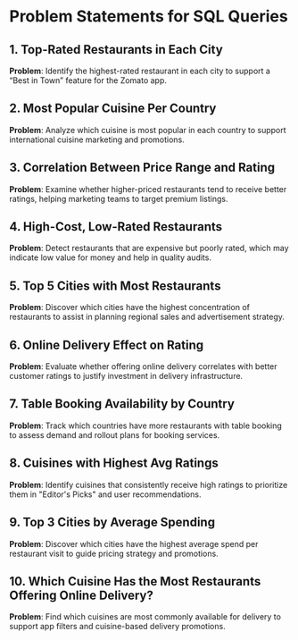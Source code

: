 # Problem Statements for  SQL Queries

## 1. Top-Rated Restaurants in Each City
**Problem**: Identify the highest-rated restaurant in each city to support a “Best in Town” feature for the Zomato app.

## 2. Most Popular Cuisine Per Country
**Problem**: Analyze which cuisine is most popular in each country to support international cuisine marketing and promotions.

## 3. Correlation Between Price Range and Rating
**Problem**: Examine whether higher-priced restaurants tend to receive better ratings, helping marketing teams to target premium listings.

## 4. High-Cost, Low-Rated Restaurants
**Problem**: Detect restaurants that are expensive but poorly rated, which may indicate low value for money and help in quality audits.

## 5. Top 5 Cities with Most Restaurants
**Problem**: Discover which cities have the highest concentration of restaurants to assist in planning regional sales and advertisement strategy.

## 6. Online Delivery Effect on Rating
**Problem**: Evaluate whether offering online delivery correlates with better customer ratings to justify investment in delivery infrastructure.

## 7. Table Booking Availability by Country
**Problem**: Track which countries have more restaurants with table booking to assess demand and rollout plans for booking services.

## 8. Cuisines with Highest Avg Ratings
**Problem**: Identify cuisines that consistently receive high ratings to prioritize them in "Editor's Picks" and user recommendations.

## 9. Top 3 Cities by Average Spending
**Problem**: Discover which cities have the highest average spend per restaurant visit to guide pricing strategy and promotions.

## 10. Which Cuisine Has the Most Restaurants Offering Online Delivery?
**Problem**: Find which cuisines are most commonly available for delivery to support app filters and cuisine-based delivery promotions.
